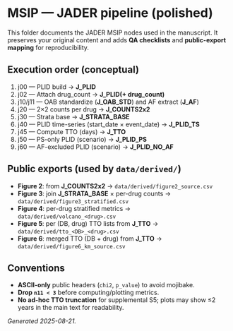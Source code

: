 # MSIP — JADER pipeline (polished)

This folder documents the JADER MSIP nodes used in the manuscript. It preserves your original content and adds **QA checklists** and **public-export mapping** for reproducibility.

## Execution order (conceptual)
1. j00 — PLID build → **J_PLID**
2. j02 — Attach drug_count → **J_PLID(+ drug_count)**
3. j10/j11 — OAB standardize (**J_OAB_STD**) and AF extract (**J_AF**)
4. j20 — 2×2 counts per drug → **J_COUNTS2x2**
5. j30 — Strata base → **J_STRATA_BASE**
6. j40 — PLID time-series (start_date × event_date) → **J_PLID_TS**
7. j45 — Compute TTO (days) → **J_TTO**
8. j50 — PS-only PLID (scenario) → **J_PLID_PS**
9. j60 — AF-excluded PLID (scenario) → **J_PLID_NO_AF**

## Public exports (used by `data/derived/`)
- **Figure 2**: from **J_COUNTS2x2** → `data/derived/figure2_source.csv`
- **Figure 3**: join **J_STRATA_BASE** × per-drug counts → `data/derived/figure3_stratified.csv`
- **Figure 4**: per-drug stratified metrics → `data/derived/volcano_<drug>.csv`
- **Figure 5**: per (DB, drug) TTO lists from **J_TTO** → `data/derived/tto_<DB>_<drug>.csv`
- **Figure 6**: merged TTO (DB + drug) from **J_TTO** → `data/derived/figure6_km_source.csv`

## Conventions
- **ASCII-only** public headers (`chi2`, `p_value`) to avoid mojibake.
- **Drop `n11 < 3`** before computing/plotting metrics.
- **No ad-hoc TTO truncation** for supplemental S5; plots may show ≤2 years in the main text for readability.

_Generated 2025-08-21._
